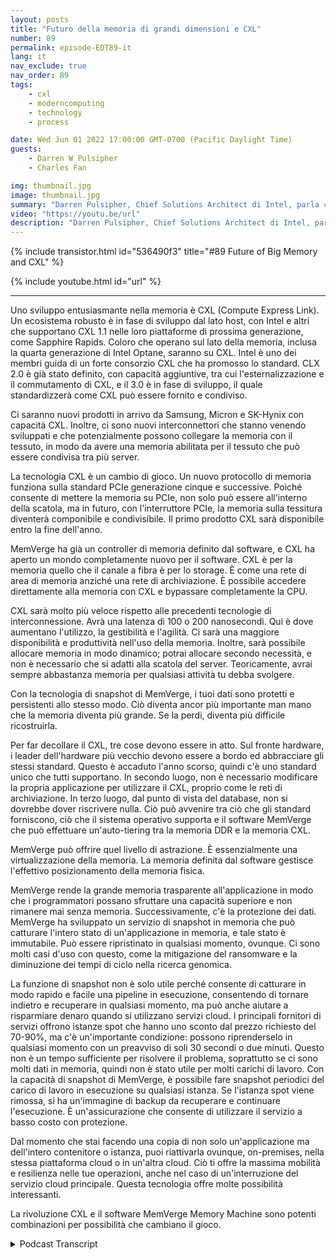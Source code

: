 ```yaml
---
layout: posts
title: "Futuro della memoria di grandi dimensioni e CXL"
number: 89
permalink: episode-EDT89-it
lang: it
nav_exclude: true
nav_order: 89
tags:
    - cxl
    - moderncomputing
    - technology
    - process

date: Wed Jun 01 2022 17:00:00 GMT-0700 (Pacific Daylight Time)
guests:
    - Darren W Pulsipher
    - Charles Fan

img: thumbnail.jpg
image: thumbnail.jpg
summary: "Darren Pulsipher, Chief Solutions Architect di Intel, parla con Charles Fan, CEO di MemVerge, riguardo a come la rivoluzione di CXL e il software di MemVerge rappresentino il futuro della memoria enorme."
video: "https://youtu.be/url"
description: "Darren Pulsipher, Chief Solutions Architect di Intel, parla con Charles Fan, CEO di MemVerge, riguardo a come la rivoluzione di CXL e il software di MemVerge rappresentino il futuro della memoria enorme."
---
```


<div>
{% include transistor.html id="536490f3" title="#89 Future of Big Memory and CXL" %}

{% include youtube.html id="url" %}
</div>

---

Uno sviluppo entusiasmante nella memoria è CXL (Compute Express Link). Un ecosistema robusto è in fase di sviluppo dal lato host, con Intel e altri che supportano CXL 1.1 nelle loro piattaforme di prossima generazione, come Sapphire Rapids. Coloro che operano sul lato della memoria, inclusa la quarta generazione di Intel Optane, saranno su CXL. Intel è uno dei membri guida di un forte consorzio CXL che ha promosso lo standard. CLX 2.0 è già stato definito, con capacità aggiuntive, tra cui l'esternalizzazione e il commutamento di CXL, e il 3.0 è in fase di sviluppo, il quale standardizzerà come CXL può essere fornito e condiviso.

Ci saranno nuovi prodotti in arrivo da Samsung, Micron e SK-Hynix con capacità CXL. Inoltre, ci sono nuovi interconnettori che stanno venendo sviluppati e che potenzialmente possono collegare la memoria con il tessuto, in modo da avere una memoria abilitata per il tessuto che può essere condivisa tra più server.

La tecnologia CXL è un cambio di gioco. Un nuovo protocollo di memoria funziona sulla standard PCIe generazione cinque e successive. Poiché consente di mettere la memoria su PCIe, non solo può essere all'interno della scatola, ma in futuro, con l'interruttore PCIe, la memoria sulla tessitura diventerà componibile e condivisibile. Il primo prodotto CXL sarà disponibile entro la fine dell'anno.

MemVerge ha già un controller di memoria definito dal software, e CXL ha aperto un mondo completamente nuovo per il software. CXL è per la memoria quello che il canale a fibra è per lo storage. È come una rete di area di memoria anziché una rete di archiviazione. È possibile accedere direttamente alla memoria con CXL e bypassare completamente la CPU.

CXL sarà molto più veloce rispetto alle precedenti tecnologie di interconnessione. Avrà una latenza di 100 o 200 nanosecondi. Qui è dove aumentano l'utilizzo, la gestibilità e l'agilità. Ci sarà una maggiore disponibilità e produttività nell'uso della memoria. Inoltre, sarà possibile allocare memoria in modo dinamico; potrai allocare secondo necessità, e non è necessario che si adatti alla scatola del server. Teoricamente, avrai sempre abbastanza memoria per qualsiasi attività tu debba svolgere.

Con la tecnologia di snapshot di MemVerge, i tuoi dati sono protetti e persistenti allo stesso modo. Ciò diventa ancor più importante man mano che la memoria diventa più grande. Se la perdi, diventa più difficile ricostruirla.

Per far decollare il CXL, tre cose devono essere in atto. Sul fronte hardware, i leader dell'hardware più vecchio devono essere a bordo ed abbracciare gli stessi standard. Questo è accaduto l'anno scorso, quindi c'è uno standard unico che tutti supportano. In secondo luogo, non è necessario modificare la propria applicazione per utilizzare il CXL, proprio come le reti di archiviazione. In terzo luogo, dal punto di vista del database, non si dovrebbe dover riscrivere nulla. Ciò può avvenire tra ciò che gli standard forniscono, ciò che il sistema operativo supporta e il software MemVerge che può effettuare un'auto-tiering tra la memoria DDR e la memoria CXL.

MemVerge può offrire quel livello di astrazione. È essenzialmente una virtualizzazione della memoria. La memoria definita dal software gestisce l'effettivo posizionamento della memoria fisica.

MemVerge rende la grande memoria trasparente all'applicazione in modo che i programmatori possano sfruttare una capacità superiore e non rimanere mai senza memoria. Successivamente, c'è la protezione dei dati. MemVerge ha sviluppato un servizio di snapshot in memoria che può catturare l'intero stato di un'applicazione in memoria, e tale stato è immutabile. Può essere ripristinato in qualsiasi momento, ovunque. Ci sono molti casi d'uso con questo, come la mitigazione del ransomware e la diminuzione dei tempi di ciclo nella ricerca genomica.

La funzione di snapshot non è solo utile perché consente di catturare in modo rapido e facile una pipeline in esecuzione, consentendo di tornare indietro e recuperare in qualsiasi momento, ma può anche aiutare a risparmiare denaro quando si utilizzano servizi cloud. I principali fornitori di servizi offrono istanze spot che hanno uno sconto dal prezzo richiesto del 70-90%, ma c'è un'importante condizione: possono riprenderselo in qualsiasi momento con un preavviso di soli 30 secondi o due minuti. Questo non è un tempo sufficiente per risolvere il problema, soprattutto se ci sono molti dati in memoria, quindi non è stato utile per molti carichi di lavoro. Con la capacità di snapshot di MemVerge, è possibile fare snapshot periodici del carico di lavoro in esecuzione su qualsiasi istanza. Se l'istanza spot viene rimossa, si ha un'immagine di backup da recuperare e continuare l'esecuzione. È un'assicurazione che consente di utilizzare il servizio a basso costo con protezione.

Dal momento che stai facendo una copia di non solo un'applicazione ma dell'intero contenitore o istanza, puoi riattivarla ovunque, on-premises, nella stessa piattaforma cloud o in un'altra cloud. Ciò ti offre la massima mobilità e resilienza nelle tue operazioni, anche nel caso di un'interruzione del servizio cloud principale. Questa tecnologia offre molte possibilità interessanti.

La rivoluzione CXL e il software MemVerge Memory Machine sono potenti combinazioni per possibilità che cambiano il gioco.



<details>
<summary> Podcast Transcript </summary>

<p></p>

</details>
